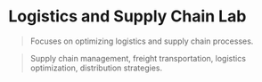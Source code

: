 # Logistics and Supply Chain Lab

> Focuses on optimizing logistics and supply chain processes.
> 

> Supply chain management, freight transportation, logistics optimization, distribution strategies.
>